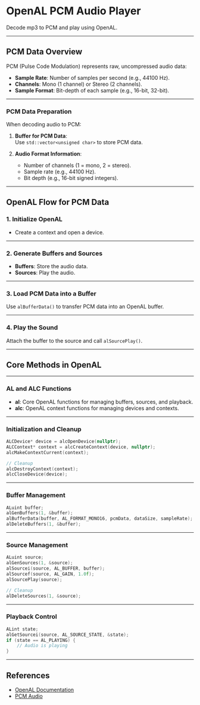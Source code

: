 # OpenAL PCM Audio Player

Decode mp3 to PCM and play using OpenAL.

---

## PCM Data Overview

PCM (Pulse Code Modulation) represents raw, uncompressed audio data:

- **Sample Rate**: Number of samples per second (e.g., 44100 Hz).  
- **Channels**: Mono (1 channel) or Stereo (2 channels).  
- **Sample Format**: Bit-depth of each sample (e.g., 16-bit, 32-bit).

---

### PCM Data Preparation

When decoding audio to PCM:

1. **Buffer for PCM Data**:  
   Use `std::vector<unsigned char>` to store PCM data.

2. **Audio Format Information**:  
   - Number of channels (1 = mono, 2 = stereo).  
   - Sample rate (e.g., 44100 Hz).  
   - Bit depth (e.g., 16-bit signed integers).

---

## OpenAL Flow for PCM Data

### 1. Initialize OpenAL

- Create a context and open a device.

---

### 2. Generate Buffers and Sources

- **Buffers**: Store the audio data.  
- **Sources**: Play the audio.

---

### 3. Load PCM Data into a Buffer

Use `alBufferData()` to transfer PCM data into an OpenAL buffer.

---

### 4. Play the Sound

Attach the buffer to the source and call `alSourcePlay()`.

---

## Core Methods in OpenAL

---

### AL and ALC Functions

- **al**: Core OpenAL functions for managing buffers, sources, and playback.  
- **alc**: OpenAL context functions for managing devices and contexts.

---

### Initialization and Cleanup

```cpp
ALCDevice* device = alcOpenDevice(nullptr);
ALCContext* context = alcCreateContext(device, nullptr);
alcMakeContextCurrent(context);

// Cleanup
alcDestroyContext(context);
alcCloseDevice(device);
```

---

### Buffer Management

```cpp
ALuint buffer;
alGenBuffers(1, &buffer);
alBufferData(buffer, AL_FORMAT_MONO16, pcmData, dataSize, sampleRate);
alDeleteBuffers(1, &buffer);
```

---

### Source Management

```cpp
ALuint source;
alGenSources(1, &source);
alSourcei(source, AL_BUFFER, buffer);
alSourcef(source, AL_GAIN, 1.0f);
alSourcePlay(source);

// Cleanup
alDeleteSources(1, &source);
```

---

### Playback Control

```cpp
ALint state;
alGetSourcei(source, AL_SOURCE_STATE, &state);
if (state == AL_PLAYING) {
    // Audio is playing
}
```

---

## References

- [OpenAL Documentation](https://www.openal.org/documentation/)  
- [PCM Audio](https://en.wikipedia.org/wiki/Pulse-code_modulation)
